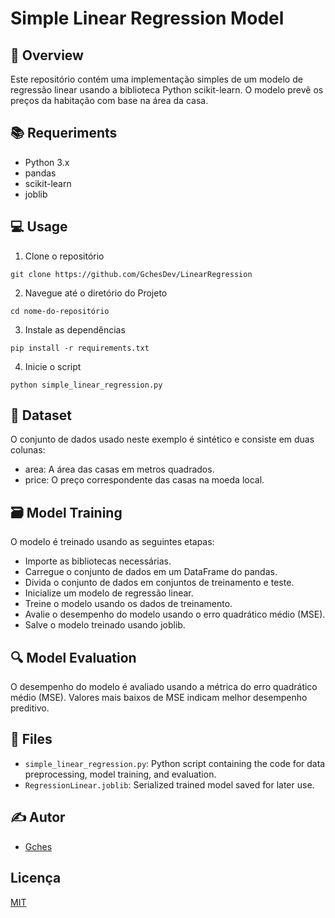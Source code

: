 # Simple Linear Regression Model
## 👀 Overview

Este repositório contém uma implementação simples de um modelo de regressão linear usando a biblioteca Python scikit-learn. O modelo prevê os preços da habitação com base na área da casa.

## 📚 Requeriments
- Python 3.x
- pandas
- scikit-learn
- joblib

## 💻 Usage
1. Clone o repositório
```
git clone https://github.com/GchesDev/LinearRegression
```
2. Navegue até o diretório do Projeto
```
cd nome-do-repositório
```
3. Instale as dependências
```
pip install -r requirements.txt
```
4. Inicie o script
```
python simple_linear_regression.py
```

## 📁 Dataset

O conjunto de dados usado neste exemplo é sintético e consiste em duas colunas:

- area: A área das casas em metros quadrados.
- price: O preço correspondente das casas na moeda local.

## 🗃 Model Training

O modelo é treinado usando as seguintes etapas:

- Importe as bibliotecas necessárias.
- Carregue o conjunto de dados em um DataFrame do pandas.
- Divida o conjunto de dados em conjuntos de treinamento e teste.
- Inicialize um modelo de regressão linear.
- Treine o modelo usando os dados de treinamento.
- Avalie o desempenho do modelo usando o erro quadrático médio (MSE).
- Salve o modelo treinado usando joblib.

## 🔍 Model Evaluation

O desempenho do modelo é avaliado usando a métrica do erro quadrático médio (MSE). Valores mais baixos de MSE indicam melhor desempenho preditivo.

## 📎 Files

- `simple_linear_regression.py`: Python script containing the code for data preprocessing, model training, and evaluation.
- `RegressionLinear.joblib`: Serialized trained model saved for later use.

## ✍ Autor
- [Gches](https://github.com/gches.dev) 

## Licença

[MIT](https://choosealicense.com/licenses/mit/)

